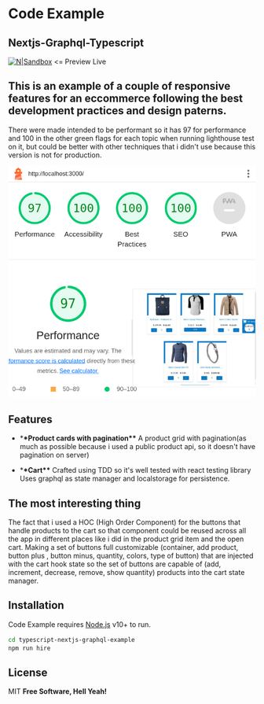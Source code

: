# Code Example

## Nextjs-Graphql-Typescript

[![N|Sandbox](https://encrypted-tbn0.gstatic.com/images?q=tbn:ANd9GcSy-vEWaPjJk5l5ogphakIdpMafwfKskEVLkpQx7kFNyOSoWhhZFmwKnSwLnYEQ7QCmsA&usqp=CAU)](https://kqwcnx-3000.csb.app) <= Preview Live

## This is an example of a couple of responsive features for an eccommerce following the best development practices and design paterns.

There were made intended to be performant so it has 97 for performance and 100 in the other green flags for each topic when running lighthouse test on it, but could be better with other techniques that i didn't use because this version is not for production.

![performance](lighthouse.png)

## Features

- \***\*Product cards with pagination\*\***
  A product grid with pagination(as much as possible because i used a public product api, so it doesn't have pagination on server)

- \***\*Cart\*\***
  Crafted using TDD so it's well tested with react testing library
  Uses graphql as state manager and localstorage for persistence.

## The most interesting thing

The fact that i used a HOC (High Order Component) for the buttons that handle products to the cart so that component could be reused across all the app in different places like i did in the product grid item and the open cart. Making a set of buttons full customizable (container, add product, button plus , button minus, quantity, colors, type of button) that are injected with the cart hook state so the set of buttons are capable of (add, increment, decrease, remove, show quantity) products into the cart state manager.

## Installation

Code Example requires [Node.js](https://nodejs.org/) v10+ to run.

```sh
cd typescript-nextjs-graphql-example
npm run hire
```

## License

MIT
**Free Software, Hell Yeah!**
